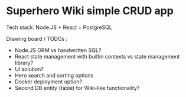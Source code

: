 # Superhero Wiki simple CRUD app

Tech stack: Node.JS + React + PostgreSQL

Drawing board / TODOs :
- Node.JS ORM vs handwritten SQL?
- React state management with builtin contexts vs state management library?
- UI solution?
- Hero search and sorting options
- Docker deployment option?
- Second DB entity (table) for Wiki-like functionality?
